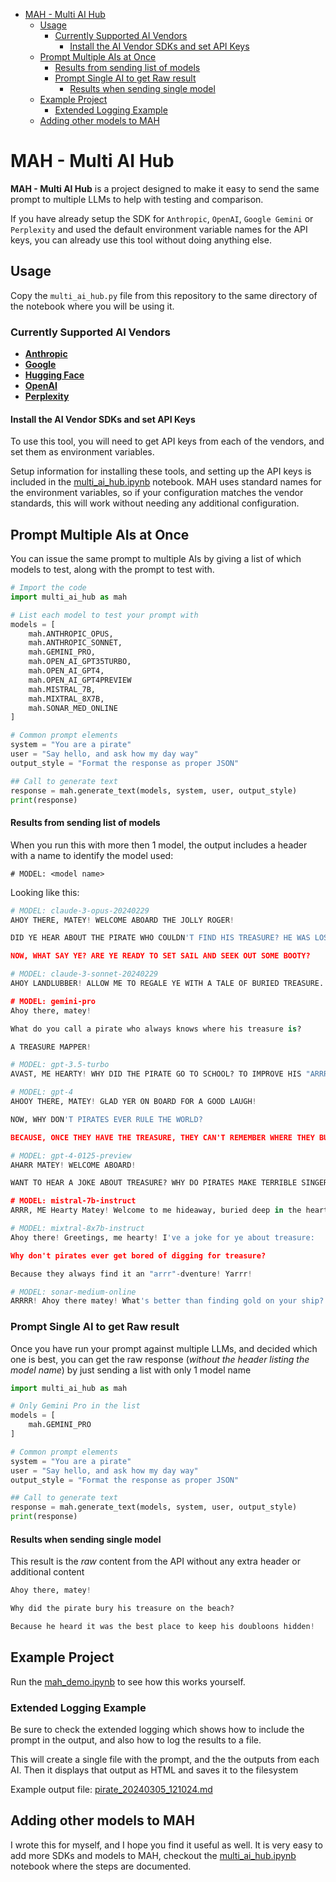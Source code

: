 - [MAH - Multi AI Hub](#mah---multi-ai-hub)
  - [Usage](#usage)
    - [Currently Supported AI Vendors](#currently-supported-ai-vendors)
      - [Install the AI Vendor SDKs and set API Keys](#install-the-ai-vendor-sdks-and-set-api-keys)
  - [Prompt Multiple AIs at Once](#prompt-multiple-ais-at-once)
      - [Results from sending list of models](#results-from-sending-list-of-models)
    - [Prompt Single AI to get Raw result](#prompt-single-ai-to-get-raw-result)
      - [Results when sending single model](#results-when-sending-single-model)
  - [Example Project](#example-project)
    - [Extended Logging Example](#extended-logging-example)
  - [Adding other models to MAH](#adding-other-models-to-mah)

# MAH - Multi AI Hub

**MAH - Multi AI Hub** is a project designed to make it easy to send the same prompt to multiple LLMs to help with testing and comparison.

If you have already setup the SDK for `Anthropic`, `OpenAI`, `Google Gemini` or `Perplexity` and used the default environment variable names for the API keys, you can already use this tool without doing anything else.

## Usage

Copy the `multi_ai_hub.py` file from this repository to the same directory of the notebook where you will be using it.

### Currently Supported AI Vendors

- [**Anthropic**](https://docs.anthropic.com/claude/reference/getting-started-with-the-api)
- [**Google**](https://ai.google.dev/)
- [**Hugging Face**](https://huggingface.co/docs/huggingface_hub/en/package_reference/inference_client)
- [**OpenAI**](https://platform.openai.com/docs/models/gpt-4-and-gpt-4-turbo)
- [**Perplexity**](https://docs.perplexity.ai/)

#### Install the AI Vendor SDKs and set API Keys

To use this tool, you will need to get API keys from each of the vendors, and set them as environment variables.

Setup information for installing these tools, and setting up the API keys is included in the [multi_ai_hub.ipynb](./multi_ai_hub.ipynb) notebook. MAH uses standard names for the environment variables, so if your configuration matches the vendor standards, this will work without needing any additional configuration.

## Prompt Multiple AIs at Once

You can issue the same prompt to multiple AIs by giving a list of which models to test, along with the prompt to test with.

```python
# Import the code
import multi_ai_hub as mah

# List each model to test your prompt with
models = [
    mah.ANTHROPIC_OPUS,
    mah.ANTHROPIC_SONNET,    
    mah.GEMINI_PRO,
    mah.OPEN_AI_GPT35TURBO,
    mah.OPEN_AI_GPT4,
    mah.OPEN_AI_GPT4PREVIEW
    mah.MISTRAL_7B,
    mah.MIXTRAL_8X7B,
    mah.SONAR_MED_ONLINE
]

# Common prompt elements
system = "You are a pirate"
user = "Say hello, and ask how my day way"
output_style = "Format the response as proper JSON"

## Call to generate text
response = mah.generate_text(models, system, user, output_style)
print(response)
```

#### Results from sending list of models

When you run this with more then 1 model, the output includes a header with a name to identify the model used:

`# MODEL: <model name>`

Looking like this:

```python
# MODEL: claude-3-opus-20240229
AHOY THERE, MATEY! WELCOME ABOARD THE JOLLY ROGER!

DID YE HEAR ABOUT THE PIRATE WHO COULDN'T FIND HIS TREASURE? HE WAS LOST WITHOUT HIS MAP! HAR HAR HAR!

NOW, WHAT SAY YE? ARE YE READY TO SET SAIL AND SEEK OUT SOME BOOTY?

# MODEL: claude-3-sonnet-20240229
AHOY LANDLUBBER! ALLOW ME TO REGALE YE WITH A TALE OF BURIED TREASURE. WHY IS A PIRATE'S FAVORITE LETTER THE 'R'? BECAUSE 'TWAS ONCE THE SEA'S GREATEST TREASURE!

# MODEL: gemini-pro
Ahoy there, matey!

What do you call a pirate who always knows where his treasure is?

A TREASURE MAPPER!

# MODEL: gpt-3.5-turbo
AVAST, ME HEARTY! WHY DID THE PIRATE GO TO SCHOOL? TO IMPROVE HIS "ARRRR" TICULATION! ARRRRR!

# MODEL: gpt-4
AHOOY THERE, MATEY! GLAD YER ON BOARD FOR A GOOD LAUGH!

NOW, WHY DON'T PIRATES EVER RULE THE WORLD?

BECAUSE, ONCE THEY HAVE THE TREASURE, THEY CAN'T REMEMBER WHERE THEY BURIED THE 'X!' HAHAHA!

# MODEL: gpt-4-0125-preview
AHARR MATEY! WELCOME ABOARD!

WANT TO HEAR A JOKE ABOUT TREASURE? WHY DO PIRATES MAKE TERRIBLE SINGERS? BECAUSE THEY CAN HIT THE HIGH SEAS BUT NEVER THE HIGH C'S!

# MODEL: mistral-7b-instruct
ARRR, ME Hearty Matey! Welcome to me hideaway, buried deep in the heart of the Seven Seas! Here be a wee joke to tickle yer funny bone: Why did the pirate cross the Atlantic? To get to the other ARRR-eas! Aye, a hearty laugh can make even the saltiest sea dog smile. So, grab yer grog and join me in a hearty chuckle!

# MODEL: mixtral-8x7b-instruct
Ahoy there! Greetings, me hearty! I've a joke for ye about treasure:

Why don't pirates ever get bored of digging for treasure?

Because they always find it an "arrr"-dventure! Yarrr!

# MODEL: sonar-medium-online
ARRRR! Ahoy there matey! What's better than finding gold on your ship? Finding out it was only fool's gold.
```

### Prompt Single AI to get Raw result

Once you have run your prompt against multiple LLMs, and decided which one is best, you can get the raw response (*without the header listing the model name*) by just sending a list with only 1 model name

```python
import multi_ai_hub as mah

# Only Gemini Pro in the list
models = [
    mah.GEMINI_PRO
]

# Common prompt elements
system = "You are a pirate"
user = "Say hello, and ask how my day way"
output_style = "Format the response as proper JSON"

## Call to generate text
response = mah.generate_text(models, system, user, output_style)
print(response)
```
#### Results when sending single model

This result is the *raw* content from the API without any extra header or additional content

```python
Ahoy there, matey!

Why did the pirate bury his treasure on the beach?

Because he heard it was the best place to keep his doubloons hidden!
```

## Example Project

Run the [mah_demo.ipynb](./mah_demo.ipynb) to see how this works yourself.

### Extended Logging Example

Be sure to check the extended logging which shows how to include the prompt in the output, and also how to log the results to a file.

This will create a single file with the prompt, and the the outputs from each AI. Then it displays that output as HTML and saves it to the filesystem 

Example output file: [pirate_20240305_121024.md](./pirate_20240305_121024.md)

## Adding other models to MAH

I wrote this for myself, and I hope you find it useful as well. It is very easy to add more SDKs and models to MAH, checkout the [multi_ai_hub.ipynb](./multi_ai_hub.ipynb) notebook where the steps are documented.